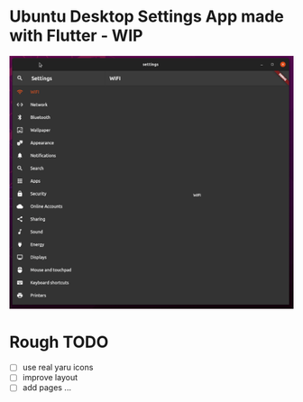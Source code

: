 # Ubuntu Desktop Settings App made with Flutter - WIP

![](.github/images/wip.gif)

# Rough TODO

- [ ] use real yaru icons
- [ ] improve layout
- [ ] add pages ...